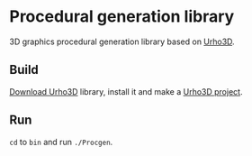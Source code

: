 # Procedural generation library

3D graphics procedural generation library based on [Urho3D](https://urho3d.github.io/).

## Build

[Download Urho3D](https://sourceforge.net/projects/urho3d/files/Urho3D/) library, install it and make a [Urho3D project](https://urho3d.github.io/documentation/1.7.1/_using_library.html).

## Run

`cd` to `bin` and run `./Procgen`.

